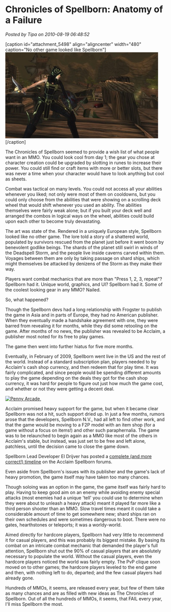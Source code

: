 # Chronicles of Spellborn: Anatomy of a Failure

*Posted by Tipa on 2010-08-19 06:48:52*

[caption id="attachment\_5498" align="aligncenter" width="480" caption="No other game looked like Spellborn"][![](../uploads/2010/08/sb_client-2010-08-18-19-49-21-19-480x270.jpg "No other game looked like Spellborn")](../uploads/2010/08/sb_client-2010-08-18-19-49-21-19.jpg)[/caption]

The Chronicles of Spellborn seemed to provide a wish list of what people want in an MMO. You could look cool from day 1; the gear you chose at character creation could be upgraded by slotting in runes to increase their power. You could still find or craft items with more or better slots, but there was never a time when your character would have to look anything but cool as sheets.

Combat was tactical on many levels. You could not access all your abilities whenever you liked; not only were most of them on cooldowns, but you could only choose from the abilities that were showing on a scrolling deck wheel that would shift whenever you used an ability. The abilities themselves were fairly weak alone; but if you built your deck well and arranged the combos in logical ways on the wheel, abilities could build upon each other to become truly devastating.

The art was state of the. Rendered in a uniquely European style, Spellborn looked like no other game. The lore told a story of a shattered world, populated by survivors rescued from the planet just before it went boom by benevolent godlike beings. The shards of the planet still swirl in winds of the Deadspell Storm, and the people live inside caverns carved within them. Voyages between them are only by taking passage on shard ships, which might themselves be attacked by denizens of the Storm as they make their way.

Players want combat mechanics that are more than "Press 1, 2, 3, repeat"? Spellborn had it. Unique world, graphics, and UI? Spellborn had it. Some of the coolest looking gear in any MMO? Nailed.

So, what happened?

Though the Spellborn devs had a long relationship with Frogster to publish the game in Asia and in parts of Europe, they had no American publisher. When they eventually made a handshake agreement with one, they were barred from revealing it for months, while they did some retooling on the game. After months of no news, the publisher was revealed to be Acclaim, a publisher most noted for its free to play games.

The game then went into further hiatus for five more months.

Eventually, in February of 2009, Spellborn went live in the US and the rest of the world. Instead of a standard subscription plan, players needed to by Acclaim's cash shop currency, and then redeem that for play time. It was fairly complicated, and since people would be spending different amounts to play the game depending on the deals they got for the cash shop currency, it was hard for people to figure out just how much the game cost, and whether or not they were getting a decent deal.

[![](http://art.penny-arcade.com/photos/519972950_3DaaX-L-2.jpg "Penny Arcade, ")](http://www.penny-arcade.com/comic/2009/4/24/)

Acclaim promised heavy support for the game, but when it became clear Spellborn was not a hit, such support dried up. In just a few months, rumors arose that the developers, Spellborn N.V., had all left to find other work, and that the game would be moving to a F2P model with an item shop (for a game without a focus on items!) and other such paraphernalia. The game was to be relaunched to begin again as a MMO like most of the others in Acclaim's stable, but instead, was just set to be free and left alone, patchless, until the decision came to close the game down.

Spellborn Lead Developer El Drijver has posted a [complete (and more correct!) timeline](http://phpbb.acclaim.com/spellborn/viewtopic.php?p=49217#49217) on the Acclaim Spellborn forums. 

Even aside from Spellborn's issues with its publisher and the game's lack of heavy promotion, the game itself may have taken too many chances.

Though soloing was an option in the game, the game itself was fairly hard to play. Having to keep good aim on an enemy while avoiding enemy special attacks (most enemies had a unique 'tell' you could use to determine when they were about to unleash a heavy attack) meant it played far more like a third person shooter than an MMO. Slow travel times meant it could take a considerable amount of time to get somewhere new; shard ships ran on their own schedules and were sometimes dangerous to boot. There were no gates, hearthstones or teleports; it was a worldy-world.

Aimed directly for hardcore players, Spellborn had very little to recommend it for casual players, and this was probably its biggest mistake. By basing its combat on an intricate combat mechanic that demanded the player's full attention, Spellborn shut out the 90% of casual players that are absolutely necessary to populate the world. Without the casual players, even the hardcore players noticed the world was fairly empty. The PvP clique soon moved on to other games; the hardcore players leveled to the end game and then, with nothing left to do, departed; and the few casual players had already gone.

Hundreds of MMOs, it seems, are released every year, but few of them take as many chances and are as filled with new ideas as The Chronicles of Spellborn. Out of all the hundreds of MMOs, it seems, that FAIL every year, I'll miss Spellborn the most.

